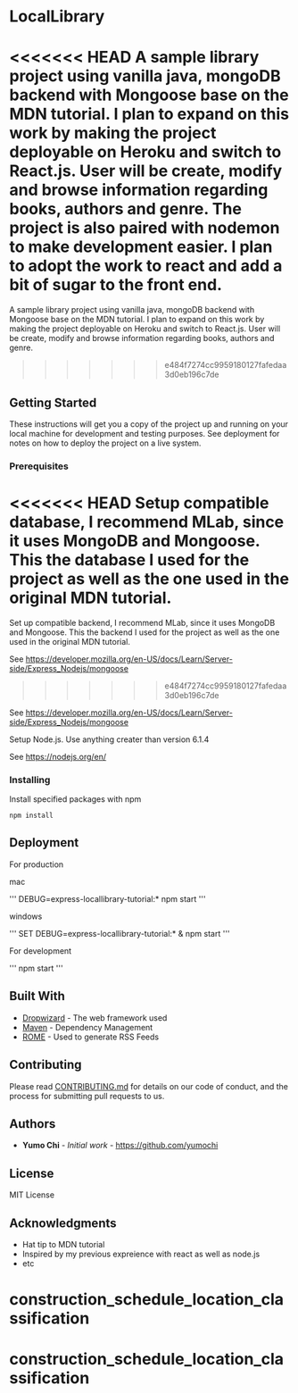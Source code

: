 # LocalLibrary
<<<<<<< HEAD
A sample library project using vanilla java, mongoDB backend with Mongoose base on the MDN tutorial. I plan to expand on this work by making the project deployable on Heroku and switch to React.js. User will be create, modify and browse information regarding books, authors and genre. The project is also paired with nodemon to make development easier. I plan to adopt the work to react and add a bit of sugar to the front end. 
=======
A sample library project using vanilla java, mongoDB backend with Mongoose base on the MDN tutorial. I plan to expand on this work by making the project deployable on Heroku and switch to React.js. User will be create, modify and browse information regarding books, authors and genre. 
>>>>>>> e484f7274cc9959180127fafedaa3d0eb196c7de

## Getting Started

These instructions will get you a copy of the project up and running on your local machine for development and testing purposes. See deployment for notes on how to deploy the project on a live system.

### Prerequisites

<<<<<<< HEAD
Setup compatible database, I recommend MLab, since it uses MongoDB and Mongoose. This the database I used for the project as well as the one used in the original MDN tutorial.
=======
Set up compatible backend, I recommend MLab, since it uses MongoDB and Mongoose. This the backend I used for the project as well as the one used in the original MDN tutorial.

See https://developer.mozilla.org/en-US/docs/Learn/Server-side/Express_Nodejs/mongoose
>>>>>>> e484f7274cc9959180127fafedaa3d0eb196c7de

See https://developer.mozilla.org/en-US/docs/Learn/Server-side/Express_Nodejs/mongoose

Setup Node.js. Use anything creater than version 6.1.4

See https://nodejs.org/en/

### Installing

Install specified packages with npm

```
npm install
```

## Deployment

For production

mac

'''
DEBUG=express-locallibrary-tutorial:* npm start
'''

windows

'''
SET DEBUG=express-locallibrary-tutorial:* & npm start
'''

For development

'''
npm start
'''

## Built With

* [Dropwizard](http://www.dropwizard.io/1.0.2/docs/) - The web framework used
* [Maven](https://maven.apache.org/) - Dependency Management
* [ROME](https://rometools.github.io/rome/) - Used to generate RSS Feeds

## Contributing

Please read [CONTRIBUTING.md](https://gist.github.com/PurpleBooth/b24679402957c63ec426) for details on our code of conduct, and the process for submitting pull requests to us.

## Authors

* **Yumo Chi** - *Initial work* - https://github.com/yumochi

## License
MIT License

## Acknowledgments

* Hat tip to MDN tutorial
* Inspired by my previous expreience with react as well as node.js
* etc
# construction_schedule_location_classification
# construction_schedule_location_classification
